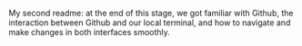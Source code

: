 My second readme: at the end of this stage, we got familiar with Github, the interaction between Github and our local terminal, and how to navigate and make changes in both interfaces smoothly.
